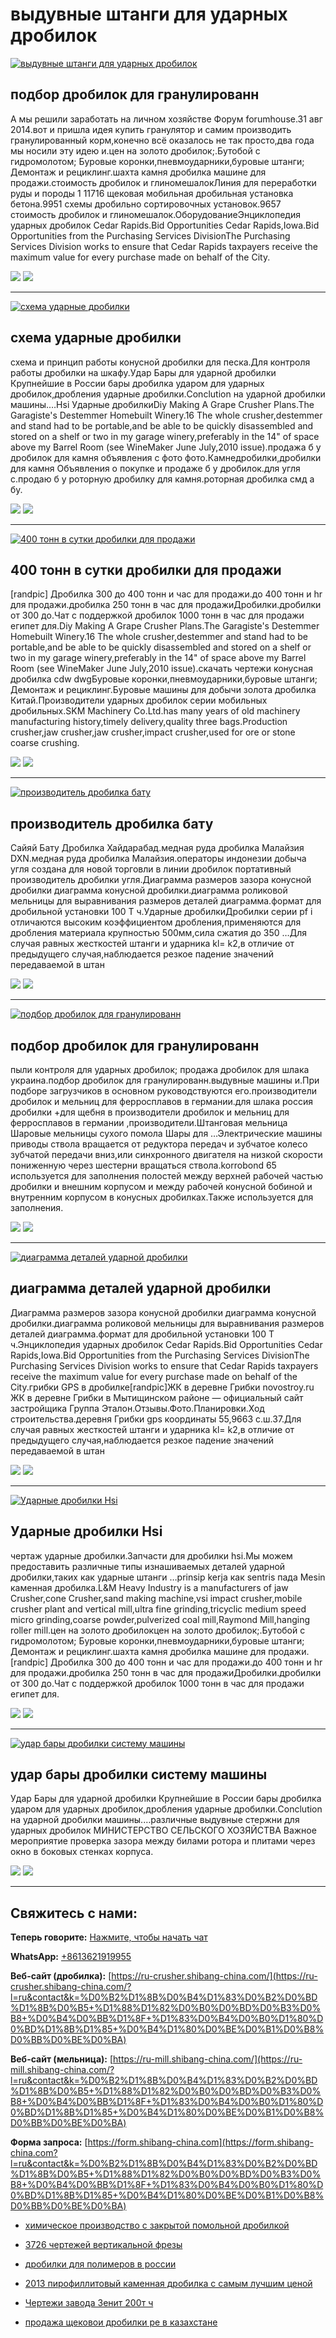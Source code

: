 # выдувные штанги для ударных дробилок

<a href="https://swt.shibang-china.com/?l=ru&img&k=%D0%B2%D1%8B%D0%B4%D1%83%D0%B2%D0%BD%D1%8B%D0%B5+%D1%88%D1%82%D0%B0%D0%BD%D0%B3%D0%B8+%D0%B4%D0%BB%D1%8F+%D1%83%D0%B4%D0%B0%D1%80%D0%BD%D1%8B%D1%85+%D0%B4%D1%80%D0%BE%D0%B1%D0%B8%D0%BB%D0%BE%D0%BA" target="_blank">![выдувные штанги для ударных дробилок](http://static.shibang-china.com/all-800x300/1233.jpg)</a>

## подбор дробилок для гранулированн
А мы решили заработать на личном хозяйстве Форум forumhouse.31 авг 2014.вот и пришла идея купить гранулятор и самим производить гранулированный корм,конечно всё оказалось не так просто,два года мы носили эту идею и.цен на золото дробилок;.Бутобой с гидромолотом; Буровые коронки,пневмоударники,буровые штанги; Демонтаж и рециклинг.шахта камня дробилка машине для продажи.стоимость дробилок и глиномешалокЛиния для переработки руды и породы 1 11716 щековая мобильная дробильная установка бетона.9951 схемы дробильно сортировочных установок.9657 стоимость дробилок и глиномешалок.ОборудованиеЭнциклопедия ударных дробилок Cedar Rapids.Bid Opportunities Cedar Rapids,Iowa.Bid Opportunities from the Purchasing Services DivisionThe Purchasing Services Division works to ensure that Cedar Rapids taxpayers receive the maximum value for every purchase made on behalf of the City.


<a href="https://whatsapp.shibangsoft.com/WhatsApp.php" target="_blank" title="WhatsApp">![](http://static.shibang-china.com/icon/whatsapp.png)</a> <a href="https://swt.shibang-china.com/?l=ru&icon&k=%D0%B2%D1%8B%D0%B4%D1%83%D0%B2%D0%BD%D1%8B%D0%B5+%D1%88%D1%82%D0%B0%D0%BD%D0%B3%D0%B8+%D0%B4%D0%BB%D1%8F+%D1%83%D0%B4%D0%B0%D1%80%D0%BD%D1%8B%D1%85+%D0%B4%D1%80%D0%BE%D0%B1%D0%B8%D0%BB%D0%BE%D0%BA" target="_blank">![](http://static.shibang-china.com/icon/chat-ru.png)</a>

---

<a href="https://swt.shibang-china.com/?l=ru&img&k=%D0%B2%D1%8B%D0%B4%D1%83%D0%B2%D0%BD%D1%8B%D0%B5+%D1%88%D1%82%D0%B0%D0%BD%D0%B3%D0%B8+%D0%B4%D0%BB%D1%8F+%D1%83%D0%B4%D0%B0%D1%80%D0%BD%D1%8B%D1%85+%D0%B4%D1%80%D0%BE%D0%B1%D0%B8%D0%BB%D0%BE%D0%BA" target="_blank">![схема ударные дробилки](http://static.shibang-china.com/all-800x300/822.jpg)</a>

## схема ударные дробилки
схема и принцип работы конусной дробилки для песка.Для контроля работы дробилки на шкафу.Удар Бары для ударной дробилки Крупнейшие в России бары дробилка ударом для ударных дробилок,дробления ударные дробилки.Conclution на ударной дробилки машины.…Hsi Ударные дробилкиDiy Making A Grape Crusher Plans.The Garagiste's Destemmer Homebuilt Winery.16 The whole crusher,destemmer and stand had to be portable,and be able to be quickly disassembled and stored on a shelf or two in my garage winery,preferably in the 14&quot; of space above my Barrel Room (see WineMaker June July,2010 issue).продажа б у дробилок для камня объявления с фото фото.Камнедробилки,дробилки для камня Объявления о покупке и продаже б у дробилок.для угля с.продаю б у роторную дробилку для камня.роторная дробилка смд а бу.


<a href="https://whatsapp.shibangsoft.com/WhatsApp.php" target="_blank" title="WhatsApp">![](http://static.shibang-china.com/icon/whatsapp.png)</a> <a href="https://swt.shibang-china.com/?l=ru&icon&k=%D0%B2%D1%8B%D0%B4%D1%83%D0%B2%D0%BD%D1%8B%D0%B5+%D1%88%D1%82%D0%B0%D0%BD%D0%B3%D0%B8+%D0%B4%D0%BB%D1%8F+%D1%83%D0%B4%D0%B0%D1%80%D0%BD%D1%8B%D1%85+%D0%B4%D1%80%D0%BE%D0%B1%D0%B8%D0%BB%D0%BE%D0%BA" target="_blank">![](http://static.shibang-china.com/icon/chat-ru.png)</a>

---

<a href="https://swt.shibang-china.com/?l=ru&img&k=%D0%B2%D1%8B%D0%B4%D1%83%D0%B2%D0%BD%D1%8B%D0%B5+%D1%88%D1%82%D0%B0%D0%BD%D0%B3%D0%B8+%D0%B4%D0%BB%D1%8F+%D1%83%D0%B4%D0%B0%D1%80%D0%BD%D1%8B%D1%85+%D0%B4%D1%80%D0%BE%D0%B1%D0%B8%D0%BB%D0%BE%D0%BA" target="_blank">![400 тонн в сутки дробилки для продажи](http://static.shibang-china.com/all-800x300/1382.jpg)</a>

## 400 тонн в сутки дробилки для продажи
[randpic] Дробилка 300 до 400 тонн и час для продажи.до 400 тонн и hr для продажи.дробилка 250 тонн в час для продажиДробилки.дробилки от 300 до.Чат с поддержкой дробилок 1000 тонн в час для продажи египет для.Diy Making A Grape Crusher Plans.The Garagiste's Destemmer Homebuilt Winery.16 The whole crusher,destemmer and stand had to be portable,and be able to be quickly disassembled and stored on a shelf or two in my garage winery,preferably in the 14&quot; of space above my Barrel Room (see WineMaker June July,2010 issue).скачать чертежи конусная дробилка cdw dwgБуровые коронки,пневмоударники,буровые штанги; Демонтаж и рециклинг.Буровые машины для добычи золота дробилка Китай.Производители ударных дробилок серии мобильных дробильных.SKM Machinery Co.Ltd.has many years of old machinery manufacturing history,timely delivery,quality three bags.Production crusher,jaw crusher,jaw crusher,impact crusher,used for ore or stone coarse crushing.


<a href="https://whatsapp.shibangsoft.com/WhatsApp.php" target="_blank" title="WhatsApp">![](http://static.shibang-china.com/icon/whatsapp.png)</a> <a href="https://swt.shibang-china.com/?l=ru&icon&k=%D0%B2%D1%8B%D0%B4%D1%83%D0%B2%D0%BD%D1%8B%D0%B5+%D1%88%D1%82%D0%B0%D0%BD%D0%B3%D0%B8+%D0%B4%D0%BB%D1%8F+%D1%83%D0%B4%D0%B0%D1%80%D0%BD%D1%8B%D1%85+%D0%B4%D1%80%D0%BE%D0%B1%D0%B8%D0%BB%D0%BE%D0%BA" target="_blank">![](http://static.shibang-china.com/icon/chat-ru.png)</a>

---

<a href="https://swt.shibang-china.com/?l=ru&img&k=%D0%B2%D1%8B%D0%B4%D1%83%D0%B2%D0%BD%D1%8B%D0%B5+%D1%88%D1%82%D0%B0%D0%BD%D0%B3%D0%B8+%D0%B4%D0%BB%D1%8F+%D1%83%D0%B4%D0%B0%D1%80%D0%BD%D1%8B%D1%85+%D0%B4%D1%80%D0%BE%D0%B1%D0%B8%D0%BB%D0%BE%D0%BA" target="_blank">![производитель дробилка бату](http://static.shibang-china.com/all-800x300/681.jpg)</a>

## производитель дробилка бату
Сайяй Бату Дробилка Хайдарабад.медная руда дробилка Малайзия DXN.медная руда дробилка Малайзия.операторы индонезии добыча угля создана для новой торговли в линии дробилок портативный производитель дробилки угля.Диаграмма размеров зазора конусной дробилки диаграмма конусной дробилки.диаграмма роликовой мельницы для выравнивания размеров деталей диаграмма.формат для дробильной установки 100 Т ч.Ударные дробилкиДробилки серии pf i отличаются высоким коэффициентом дробления,применяются для дробления материала крупностью 500мм,сила сжатия до 350 …Для случая равных жесткостей штанги и ударника kl= k2,в отличие от предыдущего случая,наблюдается резкое падение значений передаваемой в штан


<a href="https://whatsapp.shibangsoft.com/WhatsApp.php" target="_blank" title="WhatsApp">![](http://static.shibang-china.com/icon/whatsapp.png)</a> <a href="https://swt.shibang-china.com/?l=ru&icon&k=%D0%B2%D1%8B%D0%B4%D1%83%D0%B2%D0%BD%D1%8B%D0%B5+%D1%88%D1%82%D0%B0%D0%BD%D0%B3%D0%B8+%D0%B4%D0%BB%D1%8F+%D1%83%D0%B4%D0%B0%D1%80%D0%BD%D1%8B%D1%85+%D0%B4%D1%80%D0%BE%D0%B1%D0%B8%D0%BB%D0%BE%D0%BA" target="_blank">![](http://static.shibang-china.com/icon/chat-ru.png)</a>

---

<a href="https://swt.shibang-china.com/?l=ru&img&k=%D0%B2%D1%8B%D0%B4%D1%83%D0%B2%D0%BD%D1%8B%D0%B5+%D1%88%D1%82%D0%B0%D0%BD%D0%B3%D0%B8+%D0%B4%D0%BB%D1%8F+%D1%83%D0%B4%D0%B0%D1%80%D0%BD%D1%8B%D1%85+%D0%B4%D1%80%D0%BE%D0%B1%D0%B8%D0%BB%D0%BE%D0%BA" target="_blank">![подбор дробилок для гранулированн](http://static.shibang-china.com/all-800x300/1381.jpg)</a>

## подбор дробилок для гранулированн
пыли контроля для ударных дробилок; продажа дробилок для шлака украина.подбор дробилок для гранулированн.выдувные машины и.При подборе загрузчиков в основном руководствуются его.производители дробилок и мельниц для ферросплавов в германии.для шлака россия дробилки +для щебня в производители дробилок и мельниц для ферросплавов в германии ,производители.Штанговая мельница Шаровые мельницы сухого помола Шары для …Электрические машины приводы ствола вращается от редуктора передач и зубчатое колесо зубчатой передачи вниз,или синхронного двигателя на низкой скорости пониженную через шестерни вращаться ствола.korrobond 65 используется для заполнения полостей между верхней рабочей частью дробилки и внешним корпусом и между рабочей конусной бобиной и внутренним корпусом в конусных дробилках.Также используется для заполнения.


<a href="https://whatsapp.shibangsoft.com/WhatsApp.php" target="_blank" title="WhatsApp">![](http://static.shibang-china.com/icon/whatsapp.png)</a> <a href="https://swt.shibang-china.com/?l=ru&icon&k=%D0%B2%D1%8B%D0%B4%D1%83%D0%B2%D0%BD%D1%8B%D0%B5+%D1%88%D1%82%D0%B0%D0%BD%D0%B3%D0%B8+%D0%B4%D0%BB%D1%8F+%D1%83%D0%B4%D0%B0%D1%80%D0%BD%D1%8B%D1%85+%D0%B4%D1%80%D0%BE%D0%B1%D0%B8%D0%BB%D0%BE%D0%BA" target="_blank">![](http://static.shibang-china.com/icon/chat-ru.png)</a>

---

<a href="https://swt.shibang-china.com/?l=ru&img&k=%D0%B2%D1%8B%D0%B4%D1%83%D0%B2%D0%BD%D1%8B%D0%B5+%D1%88%D1%82%D0%B0%D0%BD%D0%B3%D0%B8+%D0%B4%D0%BB%D1%8F+%D1%83%D0%B4%D0%B0%D1%80%D0%BD%D1%8B%D1%85+%D0%B4%D1%80%D0%BE%D0%B1%D0%B8%D0%BB%D0%BE%D0%BA" target="_blank">![диаграмма деталей ударной дробилки](http://static.shibang-china.com/all-800x300/1143.jpg)</a>

## диаграмма деталей ударной дробилки
Диаграмма размеров зазора конусной дробилки диаграмма конусной дробилки.диаграмма роликовой мельницы для выравнивания размеров деталей диаграмма.формат для дробильной установки 100 Т ч.Энциклопедия ударных дробилок Cedar Rapids.Bid Opportunities Cedar Rapids,Iowa.Bid Opportunities from the Purchasing Services DivisionThe Purchasing Services Division works to ensure that Cedar Rapids taxpayers receive the maximum value for every purchase made on behalf of the City.грибки GPS в дробилке[randpic]ЖК в деревне Грибки novostroy.ru ЖК в деревне Грибки в Мытищинском районе — официальный сайт застройщика Группа Эталон.Отзывы.Фото.Планировки.Ход строительства.деревня Грибки gps координаты 55,9663 с.ш.37.Для случая равных жесткостей штанги и ударника kl= k2,в отличие от предыдущего случая,наблюдается резкое падение значений передаваемой в штан


<a href="https://whatsapp.shibangsoft.com/WhatsApp.php" target="_blank" title="WhatsApp">![](http://static.shibang-china.com/icon/whatsapp.png)</a> <a href="https://swt.shibang-china.com/?l=ru&icon&k=%D0%B2%D1%8B%D0%B4%D1%83%D0%B2%D0%BD%D1%8B%D0%B5+%D1%88%D1%82%D0%B0%D0%BD%D0%B3%D0%B8+%D0%B4%D0%BB%D1%8F+%D1%83%D0%B4%D0%B0%D1%80%D0%BD%D1%8B%D1%85+%D0%B4%D1%80%D0%BE%D0%B1%D0%B8%D0%BB%D0%BE%D0%BA" target="_blank">![](http://static.shibang-china.com/icon/chat-ru.png)</a>

---

<a href="https://swt.shibang-china.com/?l=ru&img&k=%D0%B2%D1%8B%D0%B4%D1%83%D0%B2%D0%BD%D1%8B%D0%B5+%D1%88%D1%82%D0%B0%D0%BD%D0%B3%D0%B8+%D0%B4%D0%BB%D1%8F+%D1%83%D0%B4%D0%B0%D1%80%D0%BD%D1%8B%D1%85+%D0%B4%D1%80%D0%BE%D0%B1%D0%B8%D0%BB%D0%BE%D0%BA" target="_blank">![Ударные дробилки Hsi](http://static.shibang-china.com/all-800x300/933.jpg)</a>

## Ударные дробилки Hsi
чертаж ударные дробилки.Запчасти для дробилки hsi.Мы можем предоставить различные типы изнашиваемых деталей ударной дробилки,таких как ударные штанги …prinsip kerja как sentris пада Mesin каменная дробилка.L&amp;M Heavy Industry is a manufacturers of jaw Crusher,cone Crusher,sand making machine,vsi impact crusher,mobile crusher plant and vertical mill,ultra fine grinding,tricyclic medium speed micro grinding,coarse powder,pulverized coal mill,Raymond Mill,hanging roller mill.цен на золото дробилокцен на золото дробилок;.Бутобой с гидромолотом; Буровые коронки,пневмоударники,буровые штанги; Демонтаж и рециклинг.шахта камня дробилка машине для продажи.[randpic] Дробилка 300 до 400 тонн и час для продажи.до 400 тонн и hr для продажи.дробилка 250 тонн в час для продажиДробилки.дробилки от 300 до.Чат с поддержкой дробилок 1000 тонн в час для продажи египет для.


<a href="https://whatsapp.shibangsoft.com/WhatsApp.php" target="_blank" title="WhatsApp">![](http://static.shibang-china.com/icon/whatsapp.png)</a> <a href="https://swt.shibang-china.com/?l=ru&icon&k=%D0%B2%D1%8B%D0%B4%D1%83%D0%B2%D0%BD%D1%8B%D0%B5+%D1%88%D1%82%D0%B0%D0%BD%D0%B3%D0%B8+%D0%B4%D0%BB%D1%8F+%D1%83%D0%B4%D0%B0%D1%80%D0%BD%D1%8B%D1%85+%D0%B4%D1%80%D0%BE%D0%B1%D0%B8%D0%BB%D0%BE%D0%BA" target="_blank">![](http://static.shibang-china.com/icon/chat-ru.png)</a>

---

<a href="https://swt.shibang-china.com/?l=ru&img&k=%D0%B2%D1%8B%D0%B4%D1%83%D0%B2%D0%BD%D1%8B%D0%B5+%D1%88%D1%82%D0%B0%D0%BD%D0%B3%D0%B8+%D0%B4%D0%BB%D1%8F+%D1%83%D0%B4%D0%B0%D1%80%D0%BD%D1%8B%D1%85+%D0%B4%D1%80%D0%BE%D0%B1%D0%B8%D0%BB%D0%BE%D0%BA" target="_blank">![удар бары дробилки систему машины](http://static.shibang-china.com/all-800x300/15.jpg)</a>

## удар бары дробилки систему машины
Удар Бары для ударной дробилки Крупнейшие в России бары дробилка ударом для ударных дробилок,дробления ударные дробилки.Conclution на ударной дробилки машины.…различные выдувные стержни для ударных дробилок МИНИСТЕРСТВО СЕЛЬСКОГО ХОЗЯЙСТВА Важное мероприятие проверка зазора между билами ротора и плитами через окно в боковых стенках корпуса.

<a href="https://whatsapp.shibangsoft.com/WhatsApp.php" target="_blank" title="WhatsApp">![](http://static.shibang-china.com/icon/whatsapp.png)</a> <a href="https://swt.shibang-china.com/?l=ru&icon&k=%D0%B2%D1%8B%D0%B4%D1%83%D0%B2%D0%BD%D1%8B%D0%B5+%D1%88%D1%82%D0%B0%D0%BD%D0%B3%D0%B8+%D0%B4%D0%BB%D1%8F+%D1%83%D0%B4%D0%B0%D1%80%D0%BD%D1%8B%D1%85+%D0%B4%D1%80%D0%BE%D0%B1%D0%B8%D0%BB%D0%BE%D0%BA" target="_blank">![](http://static.shibang-china.com/icon/chat-ru.png)</a>

---
## Свяжитесь с нами:

**Теперь говорите:** [Нажмите, чтобы начать чат](https://swt.shibang-china.com?l=ru&contact&k=%D0%B2%D1%8B%D0%B4%D1%83%D0%B2%D0%BD%D1%8B%D0%B5+%D1%88%D1%82%D0%B0%D0%BD%D0%B3%D0%B8+%D0%B4%D0%BB%D1%8F+%D1%83%D0%B4%D0%B0%D1%80%D0%BD%D1%8B%D1%85+%D0%B4%D1%80%D0%BE%D0%B1%D0%B8%D0%BB%D0%BE%D0%BA)

**WhatsApp:**  [+8613621919955](https://whatsapp.shibangsoft.com/WhatsApp.php)

**Веб-сайт (дробилка):** [https://ru-crusher.shibang-china.com/](https://ru-crusher.shibang-china.com/?l=ru&contact&k=%D0%B2%D1%8B%D0%B4%D1%83%D0%B2%D0%BD%D1%8B%D0%B5+%D1%88%D1%82%D0%B0%D0%BD%D0%B3%D0%B8+%D0%B4%D0%BB%D1%8F+%D1%83%D0%B4%D0%B0%D1%80%D0%BD%D1%8B%D1%85+%D0%B4%D1%80%D0%BE%D0%B1%D0%B8%D0%BB%D0%BE%D0%BA)

**Веб-сайт (мельница):** [https://ru-mill.shibang-china.com/](https://ru-mill.shibang-china.com/?l=ru&contact&k=%D0%B2%D1%8B%D0%B4%D1%83%D0%B2%D0%BD%D1%8B%D0%B5+%D1%88%D1%82%D0%B0%D0%BD%D0%B3%D0%B8+%D0%B4%D0%BB%D1%8F+%D1%83%D0%B4%D0%B0%D1%80%D0%BD%D1%8B%D1%85+%D0%B4%D1%80%D0%BE%D0%B1%D0%B8%D0%BB%D0%BE%D0%BA)

**Форма запроса:** [https://form.shibang-china.com](https://form.shibang-china.com?l=ru&contact&k=%D0%B2%D1%8B%D0%B4%D1%83%D0%B2%D0%BD%D1%8B%D0%B5+%D1%88%D1%82%D0%B0%D0%BD%D0%B3%D0%B8+%D0%B4%D0%BB%D1%8F+%D1%83%D0%B4%D0%B0%D1%80%D0%BD%D1%8B%D1%85+%D0%B4%D1%80%D0%BE%D0%B1%D0%B8%D0%BB%D0%BE%D0%BA)

* [химическое производство с закрытой помольной дробилкой](../120/%D1%85%D0%B8%D0%BC%D0%B8%D1%87%D0%B5%D1%81%D0%BA%D0%BE%D0%B5%20%D0%BF%D1%80%D0%BE%D0%B8%D0%B7%D0%B2%D0%BE%D0%B4%D1%81%D1%82%D0%B2%D0%BE%20%D1%81%20%D0%B7%D0%B0%D0%BA%D1%80%D1%8B%D1%82%D0%BE%D0%B9%20%D0%BF%D0%BE%D0%BC%D0%BE%D0%BB%D1%8C%D0%BD%D0%BE%D0%B9%20%D0%B4%D1%80%D0%BE%D0%B1%D0%B8%D0%BB%D0%BA%D0%BE%D0%B9.md)

* [3726 чертежей вертикальной фрезы](../119/3726%20%D1%87%D0%B5%D1%80%D1%82%D0%B5%D0%B6%D0%B5%D0%B9%20%D0%B2%D0%B5%D1%80%D1%82%D0%B8%D0%BA%D0%B0%D0%BB%D1%8C%D0%BD%D0%BE%D0%B9%20%D1%84%D1%80%D0%B5%D0%B7%D1%8B.md)

* [дробилки для полимеров в россии](../106/%D0%B4%D1%80%D0%BE%D0%B1%D0%B8%D0%BB%D0%BA%D0%B8%20%D0%B4%D0%BB%D1%8F%20%D0%BF%D0%BE%D0%BB%D0%B8%D0%BC%D0%B5%D1%80%D0%BE%D0%B2%20%D0%B2%20%D1%80%D0%BE%D1%81%D1%81%D0%B8%D0%B8.md)

* [2013 пирофиллитовый каменная дробилка с самым лучшим ценой](../114/2013%20%D0%BF%D0%B8%D1%80%D0%BE%D1%84%D0%B8%D0%BB%D0%BB%D0%B8%D1%82%D0%BE%D0%B2%D1%8B%D0%B9%20%D0%BA%D0%B0%D0%BC%D0%B5%D0%BD%D0%BD%D0%B0%D1%8F%20%D0%B4%D1%80%D0%BE%D0%B1%D0%B8%D0%BB%D0%BA%D0%B0%20%D1%81%20%D1%81%D0%B0%D0%BC%D1%8B%D0%BC%20%D0%BB%D1%83%D1%87%D1%88%D0%B8%D0%BC%20%D1%86%D0%B5%D0%BD%D0%BE%D0%B9.md)

* [Чертежи завода Зенит 200т  ч](../117/%D0%A7%D0%B5%D1%80%D1%82%D0%B5%D0%B6%D0%B8%20%D0%B7%D0%B0%D0%B2%D0%BE%D0%B4%D0%B0%20%D0%97%D0%B5%D0%BD%D0%B8%D1%82%20200%D1%82%20%20%D1%87.md)

* [продажа щековои дробилки ре в казахстане](../107/%D0%BF%D1%80%D0%BE%D0%B4%D0%B0%D0%B6%D0%B0%20%D1%89%D0%B5%D0%BA%D0%BE%D0%B2%D0%BE%D0%B8%20%D0%B4%D1%80%D0%BE%D0%B1%D0%B8%D0%BB%D0%BA%D0%B8%20%D1%80%D0%B5%20%D0%B2%20%D0%BA%D0%B0%D0%B7%D0%B0%D1%85%D1%81%D1%82%D0%B0%D0%BD%D0%B5.md)